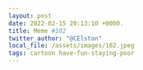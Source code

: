 ```yaml
---
layout: post
date: 2022-02-15 20:13:10 +0000.
title: Meme #102
twitter_author: "@CElston"
local_file: /assets/images/102.jpeg
tags: cartoon have-fun-staying-poor
---
```

